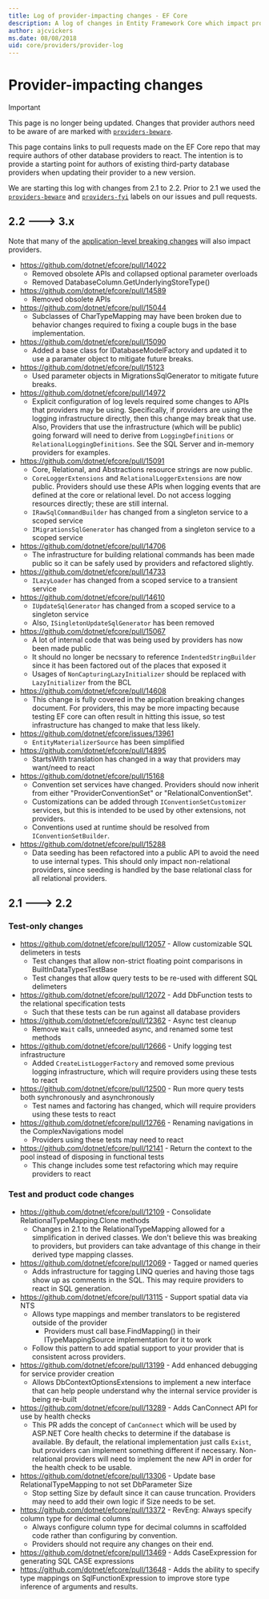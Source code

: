 ```yaml
---
title: Log of provider-impacting changes - EF Core
description: A log of changes in Entity Framework Core which impact providers
author: ajcvickers
ms.date: 08/08/2018
uid: core/providers/provider-log
---
```


# Provider-impacting changes

> [!IMPORTANT]
> This page is no longer being updated. Changes that provider authors need to be aware of are marked with [`providers-beware`](https://github.com/dotnet/efcore/labels/providers-beware).

This page contains links to pull requests made on the EF Core repo that may require authors of other database providers to react. The intention is to provide a starting point for authors of existing third-party database providers when updating their provider to a new version.

We are starting this log with changes from 2.1 to 2.2. Prior to 2.1 we used the [`providers-beware`](https://github.com/dotnet/efcore/labels/providers-beware) and [`providers-fyi`](https://github.com/dotnet/efcore/labels/providers-fyi) labels on our issues and pull requests.

## 2.2 ---> 3.x

Note that many of the [application-level breaking changes](xref:core/what-is-new/ef-core-3.x/breaking-changes) will also impact providers.

* <https://github.com/dotnet/efcore/pull/14022>
  * Removed obsolete APIs and collapsed optional parameter overloads
  * Removed DatabaseColumn.GetUnderlyingStoreType()
* <https://github.com/dotnet/efcore/pull/14589>
  * Removed obsolete APIs
* <https://github.com/dotnet/efcore/pull/15044>
  * Subclasses of CharTypeMapping may have been broken due to behavior changes required to fixing a couple bugs in the base implementation.
* <https://github.com/dotnet/efcore/pull/15090>
  * Added a base class for IDatabaseModelFactory and updated it to use a paramater object to mitigate future breaks.
* <https://github.com/dotnet/efcore/pull/15123>
  * Used parameter objects in MigrationsSqlGenerator to mitigate future breaks.
* <https://github.com/dotnet/efcore/pull/14972>
  * Explicit configuration of log levels required some changes to APIs that providers may be using. Specifically, if providers are using the logging infrastructure directly, then this change may break that use. Also, Providers that use the infrastructure (which will be public) going forward will need to derive from `LoggingDefinitions` or `RelationalLoggingDefinitions`. See the SQL Server and in-memory providers for examples.
* <https://github.com/dotnet/efcore/pull/15091>
  * Core, Relational, and Abstractions resource strings are now public.
  * `CoreLoggerExtensions` and `RelationalLoggerExtensions` are now public. Providers should use these APIs when logging events that are defined at the core or relational level. Do not access logging resources directly; these are still internal.
  * `IRawSqlCommandBuilder` has changed from a singleton service to a scoped service
  * `IMigrationsSqlGenerator` has changed from a singleton service to a scoped service
* <https://github.com/dotnet/efcore/pull/14706>
  * The infrastructure for building relational commands has been made public so it can be safely used by providers and refactored slightly.
* <https://github.com/dotnet/efcore/pull/14733>
  * `ILazyLoader` has changed from a scoped service to a transient service
* <https://github.com/dotnet/efcore/pull/14610>
  * `IUpdateSqlGenerator` has changed from a scoped service to a singleton service
  * Also, `ISingletonUpdateSqlGenerator` has been removed
* <https://github.com/dotnet/efcore/pull/15067>
  * A lot of internal code that was being used by providers has now been made public
  * It should no longer be necssary to reference `IndentedStringBuilder` since it has been factored out of the places that exposed it
  * Usages of `NonCapturingLazyInitializer` should be replaced with `LazyInitializer` from the BCL
* <https://github.com/dotnet/efcore/pull/14608>
  * This change is fully covered in the application breaking changes document. For providers, this may be more impacting because testing EF core can often result in hitting this issue, so test infrastructure has changed to make that less likely.
* <https://github.com/dotnet/efcore/issues/13961>
  * `EntityMaterializerSource` has been simplified
* <https://github.com/dotnet/efcore/pull/14895>
  * StartsWith translation has changed in a way that providers may want/need to react
* <https://github.com/dotnet/efcore/pull/15168>
  * Convention set services have changed. Providers should now inherit from either "ProviderConventionSet" or "RelationalConventionSet".
  * Customizations can be added through `IConventionSetCustomizer` services, but this is intended to be used by other extensions, not providers.
  * Conventions used at runtime should be resolved from `IConventionSetBuilder`.
* <https://github.com/dotnet/efcore/pull/15288>
  * Data seeding has been refactored into a public API to avoid the need to use internal types. This should only impact non-relational providers, since seeding is handled by the base relational class for all relational providers.

## 2.1 ---> 2.2

### Test-only changes

* <https://github.com/dotnet/efcore/pull/12057> - Allow customizable SQL delimeters in tests
  * Test changes that allow non-strict floating point comparisons in BuiltInDataTypesTestBase
  * Test changes that allow query tests to be re-used with different SQL delimeters
* <https://github.com/dotnet/efcore/pull/12072> - Add DbFunction tests to the relational specification tests
  * Such that these tests can be run against all database providers
* <https://github.com/dotnet/efcore/pull/12362> - Async test cleanup
  * Remove `Wait` calls, unneeded async, and renamed some test methods
* <https://github.com/dotnet/efcore/pull/12666> - Unify logging test infrastructure
  * Added `CreateListLoggerFactory` and removed some previous logging infrastructure, which will require providers using these tests to react
* <https://github.com/dotnet/efcore/pull/12500> - Run more query tests both synchronously and asynchronously
  * Test names and factoring has changed, which will require providers using these tests to react
* <https://github.com/dotnet/efcore/pull/12766> - Renaming navigations in the ComplexNavigations model
  * Providers using these tests may need to react
* <https://github.com/dotnet/efcore/pull/12141> - Return the context to the pool instead of disposing in functional tests
  * This change includes some test refactoring which may require providers to react

### Test and product code changes

* <https://github.com/dotnet/efcore/pull/12109> - Consolidate RelationalTypeMapping.Clone methods
  * Changes in 2.1 to the RelationalTypeMapping allowed for a simplification in derived classes. We don't believe this was breaking to providers, but providers can take advantage of this change in their derived type mapping classes.
* <https://github.com/dotnet/efcore/pull/12069> - Tagged or named queries
  * Adds infrastructure for tagging LINQ queries and having those tags show up as comments in the SQL. This may require providers to react in SQL generation.
* <https://github.com/dotnet/efcore/pull/13115> - Support spatial data via NTS
  * Allows type mappings and member translators to be registered outside of the provider
    * Providers must call base.FindMapping() in their ITypeMappingSource implementation for it to work
  * Follow this pattern to add spatial support to your provider that is consistent across providers.
* <https://github.com/dotnet/efcore/pull/13199> - Add enhanced debugging for service provider creation
  * Allows DbContextOptionsExtensions to implement a new interface that can help people understand why the internal service provider is being re-built
* <https://github.com/dotnet/efcore/pull/13289> - Adds CanConnect API for use by health checks
  * This PR adds the concept of `CanConnect` which will be used by ASP.NET Core health checks to determine if the database is available. By default, the relational implementation just calls `Exist`, but providers can implement something different if necessary. Non-relational providers will need to implement the new API in order for the health check to be usable.
* <https://github.com/dotnet/efcore/pull/13306> - Update base RelationalTypeMapping to not set DbParameter Size
  * Stop setting Size by default since it can cause truncation. Providers may need to add their own logic if Size needs to be set.
* <https://github.com/dotnet/efcore/pull/13372> - RevEng: Always specify column type for decimal columns
  * Always configure column type for decimal columns in scaffolded code rather than configuring by convention.
  * Providers should not require any changes on their end.
* <https://github.com/dotnet/efcore/pull/13469> - Adds CaseExpression for generating SQL CASE expressions
* <https://github.com/dotnet/efcore/pull/13648> - Adds the ability to specify type mappings on SqlFunctionExpression to improve store type inference of arguments and results.
